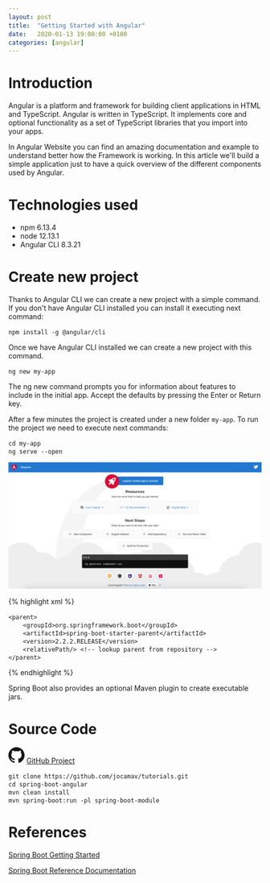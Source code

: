 ```yaml
---
layout: post
title:  "Getting Started with Angular"
date:   2020-01-13 19:00:00 +0100
categories: [angular]
---
```


# Introduction

Angular is a platform and framework for building client applications in HTML and TypeScript. Angular is written in TypeScript. It implements core and optional functionality as a set of TypeScript libraries that you import into your apps.

In Angular Website you can find an amazing documentation and example to understand better how the Framework is working. In this article we'll build a simple application just to have a quick overview of the different components used by Angular.

# Technologies used

* npm 6.13.4
* node 12.13.1
* Angular CLI 8.3.21

# Create new project

Thanks to Angular CLI we can create a new project with a simple command. If you don't have Angular CLI installed you can install it executing next command:

```
npm install -g @angular/cli
```

Once we have Angular CLI installed we can create a new project with this command.

```
ng new my-app
```

The ng new command prompts you for information about features to include in the initial app. Accept the defaults by pressing the Enter or Return key.

After a few minutes the project is created under a new folder `my-app`. To run the project we need to execute next commands:

```
cd my-app
ng serve --open
```

![Screenshot 01](/assets/20200113angular/screenshot01.png)


{% highlight xml %}

    <parent>
        <groupId>org.springframework.boot</groupId>
        <artifactId>spring-boot-starter-parent</artifactId>
        <version>2.2.2.RELEASE</version>
        <relativePath/> <!-- lookup parent from repository -->
    </parent>

{% endhighlight %}

Spring Boot also provides an optional Maven plugin to create executable jars.


# Source Code

![Github Logo][github-logo]
[GitHub Project](https://github.com/jocamav/tutorials/tree/master/spring-boot-angular)

```
git clone https://github.com/jocamav/tutorials.git
cd spring-boot-angular
mvn clean install
mvn spring-boot:run -pl spring-boot-module
```


# References

[Spring Boot Getting Started][spring-guide]

[Spring Boot Reference Documentation][spring-boot-doc]


[spring-guide]: https://spring.io/guides/gs/spring-boot/
[spring-boot-doc]: https://docs.spring.io/spring-boot/docs/2.2.2.RELEASE/reference/html/
[github-logo]: /assets/logos/github-mark-32.png
